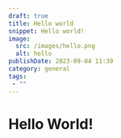 ```yaml
---
draft: true
title: Hello world
snippet: Hello world!
image:
  src: /images/hello.png
  alt: hello
publishDate: 2023-09-04 11:39
category: general
tags:
 - ""
---
```


# Hello World!

